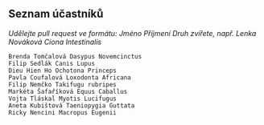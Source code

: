 ## Seznam účastníků

*Udělejte pull request ve formátu: Jméno Příjmení Druh zvířete, např. Lenka Nováková Ciona Intestinalis*
```
Brenda Tomčalová Dasypus Novemcinctus
Filip Sedlák Canis Lupus
Dieu Hien Ho Ochotona Princeps
Pavla Coufalová Loxodonta Africana
Filip Nemčko Takifugu rubripes
Markéta Šafaříková Equus Caballus
Vojta Tláskal Myotis Lucifugus
Aneta Kubištová Taeniopygia Guttata
Ricky Nencini Macropus Eugenii
```
